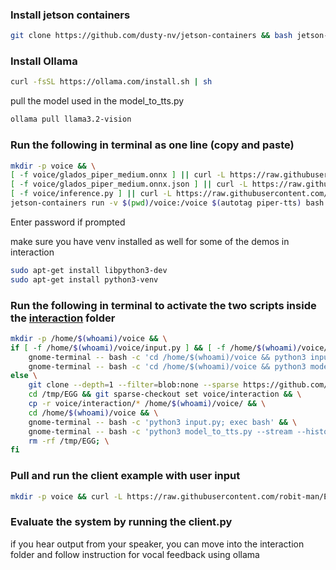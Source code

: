 ### Install jetson containers
```bash
git clone https://github.com/dusty-nv/jetson-containers && bash jetson-containers/install.sh
```

### Install Ollama
```bash
curl -fsSL https://ollama.com/install.sh | sh
```
pull the model used in the model_to_tts.py
```bash
ollama pull llama3.2-vision
```

### Run the following in terminal as one line (copy and paste)
```bash
mkdir -p voice && \
[ -f voice/glados_piper_medium.onnx ] || curl -L https://raw.githubusercontent.com/robit-man/EGG/main/voice/glados_piper_medium.onnx -o voice/glados_piper_medium.onnx && \
[ -f voice/glados_piper_medium.onnx.json ] || curl -L https://raw.githubusercontent.com/robit-man/EGG/main/voice/glados_piper_medium.onnx.json -o voice/glados_piper_medium.onnx.json && \
[ -f voice/inference.py ] || curl -L https://raw.githubusercontent.com/robit-man/EGG/main/voice/inference.py -o voice/inference.py && \
jetson-containers run -v $(pwd)/voice:/voice $(autotag piper-tts) bash -c "cd /voice && python3 inference.py"
```
Enter password if prompted

make sure you have venv installed as well for some of the demos in interaction

```bash
sudo apt-get install libpython3-dev
sudo apt-get install python3-venv
```

### Run the following in terminal to activate the two scripts inside the [interaction](https://github.com/robit-man/EGG/tree/main/voice/interaction) folder
```bash
mkdir -p /home/$(whoami)/voice && \
if [ -f /home/$(whoami)/voice/input.py ] && [ -f /home/$(whoami)/voice/model_to_tts.py ]; then \
    gnome-terminal -- bash -c 'cd /home/$(whoami)/voice && python3 input.py; exec bash' && \
    gnome-terminal -- bash -c 'cd /home/$(whoami)/voice && python3 model_to_tts.py; exec bash'; \
else \
    git clone --depth=1 --filter=blob:none --sparse https://github.com/robit-man/EGG.git /tmp/EGG && \
    cd /tmp/EGG && git sparse-checkout set voice/interaction && \
    cp -r voice/interaction/* /home/$(whoami)/voice/ && \
    cd /home/$(whoami)/voice && \
    gnome-terminal -- bash -c 'python3 input.py; exec bash' && \
    gnome-terminal -- bash -c 'python3 model_to_tts.py --stream --history; exec bash' && \
    rm -rf /tmp/EGG; \
fi
```

### Pull and run the client example with user input
```bash
mkdir -p voice && curl -L https://raw.githubusercontent.com/robit-man/EGG/main/voice/client.py -o voice/client.py && python3 voice/client.py
```

### Evaluate the system by running the client.py
if you hear output from your speaker, you can move into the interaction folder and follow instruction for vocal feedback using ollama
